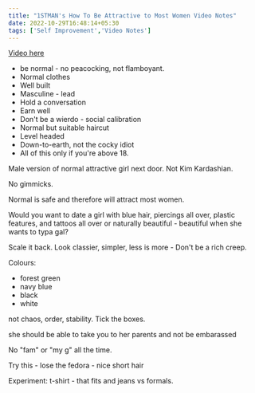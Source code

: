 ```yaml
---
title: "1STMAN's How To Be Attractive to Most Women Video Notes"
date: 2022-10-29T16:48:14+05:30
tags: ['Self Improvement','Video Notes']
---
```

[Video here](https://www.youtube.com/watch?v=CS3H5H-eoCs)

 - be normal - no peacocking, not flamboyant.
 - Normal clothes
 - Well built
 - Masculine - lead
 - Hold a conversation
 - Earn well
 - Don't be a wierdo - social calibration
 - Normal but suitable haircut
 - Level headed
 - Down-to-earth, not the cocky idiot
 - All of this only if you're above 18.

Male version of normal attractive girl next door. Not Kim Kardashian.

No gimmicks.

Normal is safe and therefore will attract most women.

Would you want to date a girl with blue hair, piercings all over, plastic features, and tattoos all over or naturally beautiful - beautiful when she wants to typa gal?

Scale it back. Look classier, simpler, less is more - Don't be a rich creep.

Colours:
 - forest green
 - navy blue
 - black
 - white

not chaos, order, stability. Tick the boxes.

she should be able to take you to her parents and not be embarassed

No "fam" or "my g" all the time.

Try this - lose the fedora - nice short hair

Experiment: t-shirt - that fits and jeans vs formals.
